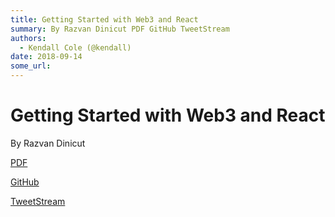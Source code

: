 ```yaml
---
title: Getting Started with Web3 and React
summary: By Razvan Dinicut PDF GitHub TweetStream
authors:
  - Kendall Cole (@kendall)
date: 2018-09-14
some_url: 
---
```


# Getting Started with Web3 and React

By Razvan Dinicut

[PDF](https://github.com/ethberlin-hackathon/Talks-presentations/blob/master/resources/getting-started-web3-react/Getting-started-with-Web3-and-React.pdf)

[GitHub](https://github.com/centrifuge/react-dapp-requirements)

[TweetStream](https://github.com/rdinicut/tweet-stream)